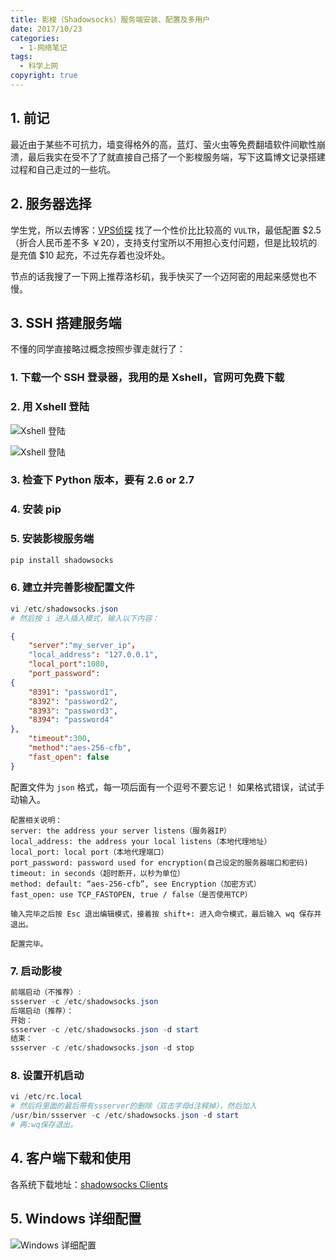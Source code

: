 ```yaml
---
title: 影梭（Shadowsocks）服务端安装、配置及多用户
date: 2017/10/23
categories:
  - 1-网络笔记
tags:
  - 科学上网
copyright: true
---
```


## 1. 前记

最近由于某些不可抗力，墙变得格外的高，蓝灯、萤火虫等免费翻墙软件间歇性崩溃，最后我实在受不了了就直接自己搭了一个影梭服务端，写下这篇博文记录搭建过程和自己走过的一些坑。

## 2. 服务器选择

学生党，所以去博客：[VPS侦探][1] 找了一个性价比比较高的 `VULTR`，最低配置 &#36;2.5（折合人民币差不多 ￥20），支持支付宝所以不用担心支付问题，但是比较坑的是充值 &#36;10 起充，不过先存着也没坏处。

节点的话我搜了一下网上推荐洛杉矶，我手快买了一个迈阿密的用起来感觉也不慢。

## 3. SSH 搭建服务端

不懂的同学直接略过概念按照步骤走就行了：

### 1. 下载一个 SSH 登录器，我用的是 Xshell，官网可免费下载

### 2. 用 Xshell 登陆

![Xshell 登陆][2]

![Xshell 登陆][3]

### 3. 检查下 Python 版本，要有 2.6 or 2.7

### 4. 安装 pip

### 5. 安装影梭服务端

```powershell
pip install shadowsocks
```

### 6. 建立并完善影梭配置文件

```powershell
vi /etc/shadowsocks.json
# 然后按 i 进入插入模式，输入以下内容：
```

```json
{  
    "server":"my_server_ip"，
    "local_address": "127.0.0.1",
    "local_port":1080,
    "port_password":
{
    "8391": "password1",
    "8392": "password2",
    "8393": "password3",
    "8394": "password4"
},
    "timeout":300,
    "method":"aes-256-cfb",
    "fast_open": false
}
```

配置文件为 `json` 格式，每一项后面有一个逗号不要忘记！
如果格式错误，试试手动输入。

```
配置相关说明：
server: the address your server listens（服务器IP）
local_address: the address your local listens（本地代理地址）
local_port: local port（本地代理端口）
port_password: password used for encryption(自己设定的服务器端口和密码)
timeout: in seconds（超时断开，以秒为单位）
method: default: “aes-256-cfb”, see Encryption（加密方式）
fast_open: use TCP_FASTOPEN, true / false（是否使用TCP）

输入完毕之后按 Esc 退出编辑模式，接着按 shift+: 进入命令模式，最后输入 wq 保存并退出。
 
配置完毕。
```

### 7. 启动影梭

```powershell
前端启动（不推荐）:
ssserver -c /etc/shadowsocks.json
后端启动（推荐）：
开始：
ssserver -c /etc/shadowsocks.json -d start
结束：
ssserver -c /etc/shadowsocks.json -d stop
```

### 8. 设置开机启动

```powershell
vi /etc/rc.local
# 然后将里面的最后带有ssserver的删除（双击字母d注释掉），然后加入
/usr/bin/ssserver -c /etc/shadowsocks.json -d start
# 再:wq保存退出。
```

## 4. 客户端下载和使用

各系统下载地址：[shadowsocks Clients][4]

## 5. Windows 详细配置

![Windows 详细配置][5]

[1]: https://www.vpser.net/
[2]: https://www.blanc.site/img/71.png
[3]: https://www.blanc.site/img/72.png
[4]: https://shadowsocks.org/en/download/clients.html
[5]: https://www.blanc.site/img/73.png